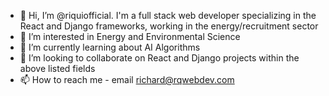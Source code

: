 - 👋 Hi, I’m @riquiofficial. I'm a full stack web developer specializing in the React and Django frameworks, working in the energy/recruitment sector
- 👀 I’m interested in Energy and Environmental Science
- 🌱 I’m currently learning about AI Algorithms 
- 💞️ I’m looking to collaborate on React and Django projects within the above listed fields
- 📫 How to reach me - email richard@rqwebdev.com

<!---
riquiofficial/riquiofficial is a ✨ special ✨ repository because its `README.md` (this file) appears on your GitHub profile.
You can click the Preview link to take a look at your changes.
--->
